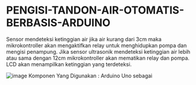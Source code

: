 # PENGISI-TANDON-AIR-OTOMATIS-BERBASIS-ARDUINO
Sensor mendeteksi ketinggian air jika air kurang dari 3cm maka mikrokontroller akan mengaktifkan relay untuk menghidupkan pompa dan mengisi penampung. Jika sensor ultrasonik mendeteksi ketinggian air lebih atau sama dengan 12cm mikrokontroller akan mematikan relay dan pompa. LCD akan menampilkan ketinggian yang terdeteksi.

![image](https://user-images.githubusercontent.com/122074934/210939352-5a9e2e79-687f-4a18-ae07-1f3535609e0d.png)
Komponen Yang Digunakan : Arduino Uno sebagai 
